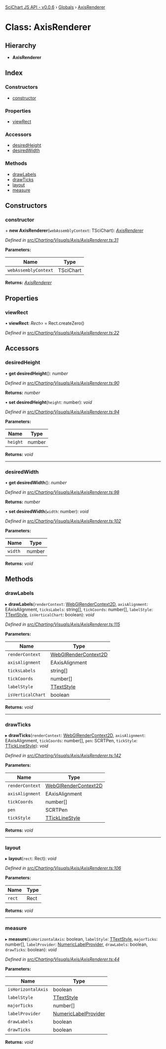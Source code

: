 [SciChart JS API - v0.0.6](../README.md) › [Globals](../globals.md) › [AxisRenderer](axisrenderer.md)

# Class: AxisRenderer

## Hierarchy

* **AxisRenderer**

## Index

### Constructors

* [constructor](axisrenderer.md#constructor)

### Properties

* [viewRect](axisrenderer.md#viewrect)

### Accessors

* [desiredHeight](axisrenderer.md#desiredheight)
* [desiredWidth](axisrenderer.md#desiredwidth)

### Methods

* [drawLabels](axisrenderer.md#drawlabels)
* [drawTicks](axisrenderer.md#drawticks)
* [layout](axisrenderer.md#layout)
* [measure](axisrenderer.md#measure)

## Constructors

###  constructor

\+ **new AxisRenderer**(`webAssemblyContext`: TSciChart): *[AxisRenderer](axisrenderer.md)*

*Defined in [src/Charting/Visuals/Axis/AxisRenderer.ts:31](https://github.com/ABTSoftware/SciChart.Dev/blob/34ff3115c2/Web/src/SciChart/src/Charting/Visuals/Axis/AxisRenderer.ts#L31)*

**Parameters:**

Name | Type |
------ | ------ |
`webAssemblyContext` | TSciChart |

**Returns:** *[AxisRenderer](axisrenderer.md)*

## Properties

###  viewRect

• **viewRect**: *Rect‹›* = Rect.createZero()

*Defined in [src/Charting/Visuals/Axis/AxisRenderer.ts:22](https://github.com/ABTSoftware/SciChart.Dev/blob/34ff3115c2/Web/src/SciChart/src/Charting/Visuals/Axis/AxisRenderer.ts#L22)*

## Accessors

###  desiredHeight

• **get desiredHeight**(): *number*

*Defined in [src/Charting/Visuals/Axis/AxisRenderer.ts:90](https://github.com/ABTSoftware/SciChart.Dev/blob/34ff3115c2/Web/src/SciChart/src/Charting/Visuals/Axis/AxisRenderer.ts#L90)*

**Returns:** *number*

• **set desiredHeight**(`height`: number): *void*

*Defined in [src/Charting/Visuals/Axis/AxisRenderer.ts:94](https://github.com/ABTSoftware/SciChart.Dev/blob/34ff3115c2/Web/src/SciChart/src/Charting/Visuals/Axis/AxisRenderer.ts#L94)*

**Parameters:**

Name | Type |
------ | ------ |
`height` | number |

**Returns:** *void*

___

###  desiredWidth

• **get desiredWidth**(): *number*

*Defined in [src/Charting/Visuals/Axis/AxisRenderer.ts:98](https://github.com/ABTSoftware/SciChart.Dev/blob/34ff3115c2/Web/src/SciChart/src/Charting/Visuals/Axis/AxisRenderer.ts#L98)*

**Returns:** *number*

• **set desiredWidth**(`width`: number): *void*

*Defined in [src/Charting/Visuals/Axis/AxisRenderer.ts:102](https://github.com/ABTSoftware/SciChart.Dev/blob/34ff3115c2/Web/src/SciChart/src/Charting/Visuals/Axis/AxisRenderer.ts#L102)*

**Parameters:**

Name | Type |
------ | ------ |
`width` | number |

**Returns:** *void*

## Methods

###  drawLabels

▸ **drawLabels**(`renderContext`: [WebGlRenderContext2D](webglrendercontext2d.md), `axisAlignment`: EAxisAlignment, `ticksLabels`: string[], `tickCoords`: number[], `labelStyle`: [TTextStyle](../globals.md#ttextstyle), `isVerticalChart`: boolean): *void*

*Defined in [src/Charting/Visuals/Axis/AxisRenderer.ts:115](https://github.com/ABTSoftware/SciChart.Dev/blob/34ff3115c2/Web/src/SciChart/src/Charting/Visuals/Axis/AxisRenderer.ts#L115)*

**Parameters:**

Name | Type |
------ | ------ |
`renderContext` | [WebGlRenderContext2D](webglrendercontext2d.md) |
`axisAlignment` | EAxisAlignment |
`ticksLabels` | string[] |
`tickCoords` | number[] |
`labelStyle` | [TTextStyle](../globals.md#ttextstyle) |
`isVerticalChart` | boolean |

**Returns:** *void*

___

###  drawTicks

▸ **drawTicks**(`renderContext`: [WebGlRenderContext2D](webglrendercontext2d.md), `axisAlignment`: EAxisAlignment, `tickCoords`: number[], `pen`: SCRTPen, `tickStyle`: [TTickLineStyle](../globals.md#tticklinestyle)): *void*

*Defined in [src/Charting/Visuals/Axis/AxisRenderer.ts:142](https://github.com/ABTSoftware/SciChart.Dev/blob/34ff3115c2/Web/src/SciChart/src/Charting/Visuals/Axis/AxisRenderer.ts#L142)*

**Parameters:**

Name | Type |
------ | ------ |
`renderContext` | [WebGlRenderContext2D](webglrendercontext2d.md) |
`axisAlignment` | EAxisAlignment |
`tickCoords` | number[] |
`pen` | SCRTPen |
`tickStyle` | [TTickLineStyle](../globals.md#tticklinestyle) |

**Returns:** *void*

___

###  layout

▸ **layout**(`rect`: Rect): *void*

*Defined in [src/Charting/Visuals/Axis/AxisRenderer.ts:106](https://github.com/ABTSoftware/SciChart.Dev/blob/34ff3115c2/Web/src/SciChart/src/Charting/Visuals/Axis/AxisRenderer.ts#L106)*

**Parameters:**

Name | Type |
------ | ------ |
`rect` | Rect |

**Returns:** *void*

___

###  measure

▸ **measure**(`isHorizontalAxis`: boolean, `labelStyle`: [TTextStyle](../globals.md#ttextstyle), `majorTicks`: number[], `labelProvider`: [NumericLabelProvider](numericlabelprovider.md), `drawLabels`: boolean, `drawTicks`: boolean): *void*

*Defined in [src/Charting/Visuals/Axis/AxisRenderer.ts:44](https://github.com/ABTSoftware/SciChart.Dev/blob/34ff3115c2/Web/src/SciChart/src/Charting/Visuals/Axis/AxisRenderer.ts#L44)*

**Parameters:**

Name | Type |
------ | ------ |
`isHorizontalAxis` | boolean |
`labelStyle` | [TTextStyle](../globals.md#ttextstyle) |
`majorTicks` | number[] |
`labelProvider` | [NumericLabelProvider](numericlabelprovider.md) |
`drawLabels` | boolean |
`drawTicks` | boolean |

**Returns:** *void*
